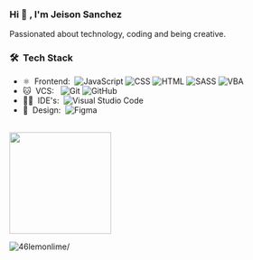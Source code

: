 ### Hi 👋 , I'm Jeison Sanchez

Passionated about technology, coding and being creative.

### 🛠 &nbsp;Tech Stack

- ⚛️ &nbsp;Frontend:&nbsp;
  ![JavaScript](https://img.shields.io/badge/-JavaScript-0A1A2F?style=flat&logo=javascript)
  ![CSS](https://img.shields.io/badge/CSS3-0A1A2F?style=flat&logo=css3&logoColor=1572B6)
  ![HTML](https://img.shields.io/badge/HTML5-0A1A2F?style=flat&logo=html5&logoColor=E34F26)
  ![SASS](https://img.shields.io/badge/Sass-0A1A2F?style=flat&logo=sass&logoColor=CC6699)
  ![VBA](https://img.shields.io/badge/-VBA-0A1A2F?style=flat&logo=vba)
- 🐱 &nbsp;VCS: &nbsp;
  ![Git](https://img.shields.io/badge/-Git-0A1A2F?style=flat&logo=git)
  ![GitHub](https://img.shields.io/badge/-GitHub-0A1A2F?style=flat&logo=github)
- 👨‍💻 &nbsp;IDE's:&nbsp;
  ![Visual Studio Code](https://img.shields.io/badge/-Visual%20Studio%20Code-0A1A2F?style=flat&logo=visual-studio-code&logoColor=007ACC)
- 🎨 &nbsp;Design:&nbsp;
  ![Figma](https://img.shields.io/badge/-Figma-0A1A2F?style=flat&logo=figma)

<br/>

<a href="https://github.com/46lemonlime">
<img height="180em" src="https://github-readme-stats.vercel.app/api?username=46lemonlime&show_icons=true&card_width=400&hide_border=true&title_color=f4f4f4&icon_color=00d8fd&bg_color=0A1A2F&text_color=a3a8c3&hide=contribs" />
</a>
<br />

<p align="left"> <img src=https://komarev.com/ghpvc/?username=46lemonlime alt=46lemonlime/> </p>
